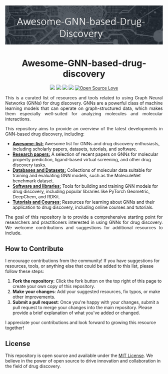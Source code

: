 <p align="center">
  <img src="assets/banner.png" alt="Drug Discovery Banner">
</p>

<h1 align="center">Awesome-GNN-based-drug-discovery</h1>

<p align="center">
  <img src="https://img.shields.io/badge/awesome-awesome%20repo-brightgreen">
  <img src="https://img.shields.io/badge/GNN-relational--world-orange">
  <img src="https://img.shields.io/badge/drug--discovery-chemical--world-blue">
  <img src="https://img.shields.io/badge/contributions-welcome-brightgreen.svg?style=flat">
  <a href="https://github.com/ellerbrock/open-source-badges/">
    <img src="https://badges.frapsoft.com/os/v1/open-source.svg?v=103" alt="Open Source Love">
  </a>
</p>

<p align="justify">
This is a curated list of resources and tools related to using Graph Neural Networks (GNNs) for drug discovery. GNNs are a powerful class of machine learning models that can operate on graph-structured data, which makes them especially well-suited for analyzing molecules and molecular interactions.
</p>

<p align="justify">
This repository aims to provide an overview of the latest developments in GNN-based drug discovery, including:
</p>

- **[Awesome-list:](Awesome-lists)** Awesome list for GNNs and drug discovery enthusiasts, including scholarly papers, datasets, tutorials, and software.
- **[Research papers:](Research_Papers)** A selection of recent papers on GNNs for molecular property prediction, ligand-based virtual screening, and other drug discovery tasks.
- **[Databases and Datasets:](Databases_and_Datasets)** Collections of molecular data suitable for training and evaluating GNN models, such as the MoleculeNet benchmark dataset.
- **[Software and libraries:](Software_and_Libraries)** Tools for building and training GNN models for drug discovery, including popular libraries like PyTorch Geometric, DeepChem, and RDKit.
- **[Tutorials and Courses:](Tutorials_and_Courses)** Resources for learning about GNNs and their application to drug discovery, including online courses and tutorials.

<p align="justify">
The goal of this repository is to provide a comprehensive starting point for researchers and practitioners interested in using GNNs for drug discovery. We welcome contributions and suggestions for additional resources to include.
</p>

## How to Contribute

I encourage contributions from the community! If you have suggestions for resources, tools, or anything else that could be added to this list, please follow these steps:

1. **Fork the repository**: Click the fork button on the top right of this page to create your own copy of this repository.
2. **Make your changes**: Add your suggested resources, fix typos, or make other improvements.
3. **Submit a pull request**: Once you're happy with your changes, submit a pull request to merge your changes into the main repository. Please provide a brief explanation of what you've added or changed.

I appreciate your contributions and look forward to growing this resource together!

## License

This repository is open source and available under the [MIT License](LICENSE). We believe in the power of open source to drive innovation and collaboration in the field of drug discovery.


